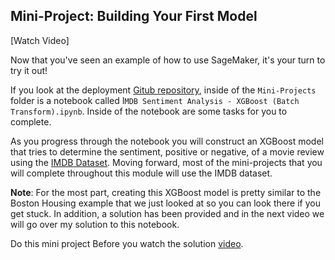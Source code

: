Mini-Project: Building Your First Model
---

[Watch Video]

Now that you've seen an example of how to use SageMaker, it's your turn to try it out!

If you look at the deployment [Gitub repository](https://github.com/udacity/sagemaker-deployment), inside of the `Mini-Projects` folder is a notebook called I`MDB Sentiment Analysis - XGBoost (Batch Transform).ipynb`. Inside of the notebook are some tasks for you to complete.

As you progress through the notebook you will construct an XGBoost model that tries to determine the sentiment, positive or negative, of a movie review using the [IMDB Dataset](http://ai.stanford.edu/~amaas/data/sentiment/). Moving forward, most of the mini-projects that you will complete throughout this module will use the IMDB dataset.

**Note**: For the most part, creating this XGBoost model is pretty similar to the Boston Housing example that we just looked at so you can look there if you get stuck. In addition, a solution has been provided and in the next video we will go over my solution to this notebook.

Do this mini project Before you watch the solution [video](https://www.youtube.com/watch?v=utUxiW-tZrY).
